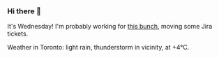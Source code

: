 ### Hi there :wave:

It's Wednesday! I'm probably working for [this bunch](https://github.com/kohofinancial), moving some Jira tickets.

Weather in Toronto: light rain, thunderstorm in vicinity, at +4°C.
